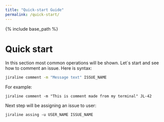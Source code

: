 ```yaml
---
title: "Quick-start Guide"
permalink: /quick-start/
---
```


{% include base_path %}

# Quick start

In this section most common operations will be shown. Let`s start and see how to comment an issue.
Here is syntax:
```bash
jiraline comment -m "Message text" ISSUE_NAME
```

For example:

    jiraline comment -m "This is comment made from my terminal" JL-42

Next step will be assigning an issue to user:

    jiraline assing -u USER_NAME ISSUE_NAME
